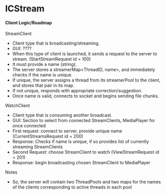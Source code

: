 # ICStream

#### Client Logic/Roadmap
StreamClient
* Client type that is broadcasting/streaming.
* GUI: ????
* When this type of client is launched, it sends a request to the server to stream. (StartStreamRequest id = 100)
* It must provide a name (string).
* The server stores a streamerMap<ThreadID, name>, and immediately checks if the name is unique.
* If unique, the server assigns a thread from its streamerPool to the client, and stores that pair in its map.
* If not unique, responds with appropriate correction/suggestion.
* Once name is valid, connects to socket and begins sending file chunks.

WatchClient
* Client type that is consuming another broadcast.
* GUI: Section to select from connected StreamClients, MediaPlayer for once connected
* First request: connect to server, provide unique name (CurrentStreamsRequest id = 200)
* Response: Checks if name is unique, if so provides list of currently streaming StreamClients
* Second Request: choose StreamClient to watch (ViewStreamRequest id = 201)
* Response: begin broadcasting chosen StreamClient to MediaPlayer

Notes
* So, the server will contain two ThreadPools and two maps for the names of the clients corresponding to active threads in each pool
